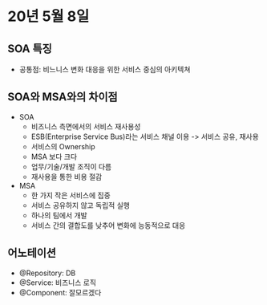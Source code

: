 # 20년 5월 8일

## SOA 특징
+ 공통점: 비느니스 변화 대응을 위한 서비스 중심의 아키텍쳐

## SOA와 MSA와의 차이점
+ SOA
    + 비즈니스 측면에서의 서비스 재사용성
    + ESB(Enterprise Service Bus)라는 서비스 채널 이용 -> 서비스 공유, 재사용
    + 서비스의 Ownership
    + MSA 보다 크다
    + 업무/기술/개발 조직이 다름
    + 재사용을 통한 비용 절감
+ MSA
    + 한 가지 작은 서비스에 집중
    + 서비스 공유하지 않고 독립적 실행
    + 하나의 팀에서 개발
    + 서비스 간의 결합도를 낮추어 변화에 능동적으로 대응

## 어노테이션
+ @Repository: DB
+ @Service: 비즈니스 로직
+ @Component: 잘모르겠다

